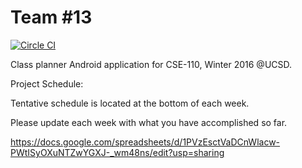 # Team #13


[![Circle
CI](https://circleci.com/gh/circleci/EspressoSample.svg?style=svg)](https://circleci.com/gh/circleci/EspressoSample)

Class planner Android application for CSE-110, Winter 2016 @UCSD. 

Project Schedule:

Tentative schedule is located at the bottom of each week.

Please update each week with what you have accomplished so far.

https://docs.google.com/spreadsheets/d/1PVzEsctVaDCnWlacw-PWtISyOXuNTZwYGXJ-_wm48ns/edit?usp=sharing

